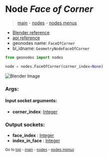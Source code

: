 # Node *Face of Corner*

> [main](../structure.md) - [nodes](nodes.md) - [nodes menus](nodes_menus.md)

- [Blender reference](https://docs.blender.org/manual/en/latest/modeling/geometry_nodes/mesh_topology/face_of_corner.html)
- [api reference](https://docs.blender.org/api/current/bpy.types.GeometryNodeFaceOfCorner.html)
- geonodes name: `FaceOfCorner`
- bl_idname: `GeometryNodeFaceOfCorner`

```python
from geonodes import nodes

node = nodes.FaceOfCorner(corner_index=None)
```

![Blender Image](https://docs.blender.org/manual/en/latest/_images/node-types_GeometryNodeFaceOfCorner.webp)

### Args:

#### Input socket arguments:

- **corner_index**: [Integer](Integer.md)

### Output sockets:

- **face_index** : [Integer](Integer.md)
- **index_in_face** : [Integer](Integer.md)


<sub>Go to [top](#node-Face-of-Corner) - [main](../structure.md) - [nodes](nodes.md) - [nodes menus](nodes_menus.md)</sub>

